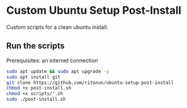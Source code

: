 Custom Ubuntu Setup Post-Install
======================

Custom scripts for a clean ubuntu install.

## Run the scripts
Prerequisites: an internet connection
```bash
sudo apt update && sudo apt upgrade -y
sudo apt install git
git clone https://github.com/ritonun/ubuntu-setup-post-install
chmod +x post-install.sh
chmod +x scripts/*.sh
sudo ./post-install.sh
```
